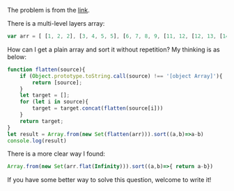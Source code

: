 The problem is from the [link](https://github.com/Advanced-Frontend/Daily-Interview-Question/issues/39).

There is a multi-level layers array:

```JavaScript
var arr = [ [1, 2, 2], [3, 4, 5, 5], [6, 7, 8, 9, [11, 12, [12, 13, [14] ] ] ], 10];
```

How can I get a plain array and sort it without repetition? My thinking is as below:

```JavaScript
function flatten(source){
    if (Object.prototype.toString.call(source) !== '[object Array]'){
        return [source];
    }
    let target = [];
    for (let i in source){
        target = target.concat(flatten(source[i]))
    }
    return target;
}
let result = Array.from(new Set(flatten(arr))).sort((a,b)=>a-b)
console.log(result)
```

There is a more clear way I found:
```JavaScript
Array.from(new Set(arr.flat(Infinity))).sort((a,b)=>{ return a-b})
```

If you have some better way to solve this question, welcome to write it!

 
